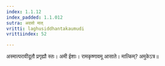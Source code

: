 ```yaml
---
index: 1.1.12
index_padded: 1.1.012
sutra: अदसो मात्
vritti: laghusiddhantakaumudi
vrittiindex: 52

---
```

अस्मात्परावीदूतौ प्रगृह्यौ स्तः। अमी ईशाः। रामकृष्णावमू आसाते। मात्किम्? अमुकेऽत्र॥
